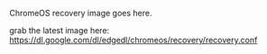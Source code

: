 ChromeOS recovery image goes here.

grab the latest image here: https://dl.google.com/dl/edgedl/chromeos/recovery/recovery.conf